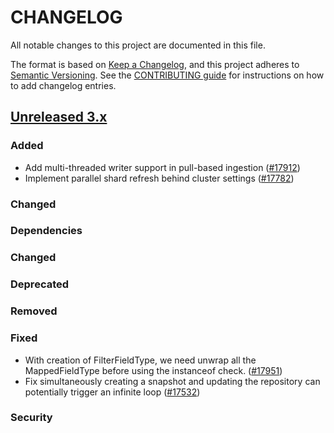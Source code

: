 # CHANGELOG
All notable changes to this project are documented in this file.

The format is based on [Keep a Changelog](https://keepachangelog.com/en/1.0.0/), and this project adheres to [Semantic Versioning](https://semver.org/spec/v2.0.0.html). See the [CONTRIBUTING guide](./CONTRIBUTING.md#Changelog) for instructions on how to add changelog entries.

## [Unreleased 3.x]
### Added
- Add multi-threaded writer support in pull-based ingestion ([#17912](https://github.com/opensearch-project/OpenSearch/pull/17912))
- Implement parallel shard refresh behind cluster settings ([#17782](https://github.com/opensearch-project/OpenSearch/pull/17782))

### Changed

### Dependencies

### Changed

### Deprecated

### Removed

### Fixed
- With creation of FilterFieldType, we need unwrap all the MappedFieldType before using the instanceof check. ([#17951](https://github.com/opensearch-project/OpenSearch/pull/17951))
- Fix simultaneously creating a snapshot and updating the repository can potentially trigger an infinite loop ([#17532](https://github.com/opensearch-project/OpenSearch/pull/17532))

### Security

[Unreleased 3.x]: https://github.com/opensearch-project/OpenSearch/compare/aa0e724e...main
